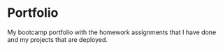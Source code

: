 # Portfolio
My bootcamp portfolio with the homework assignments that I have done and my projects that are deployed.
